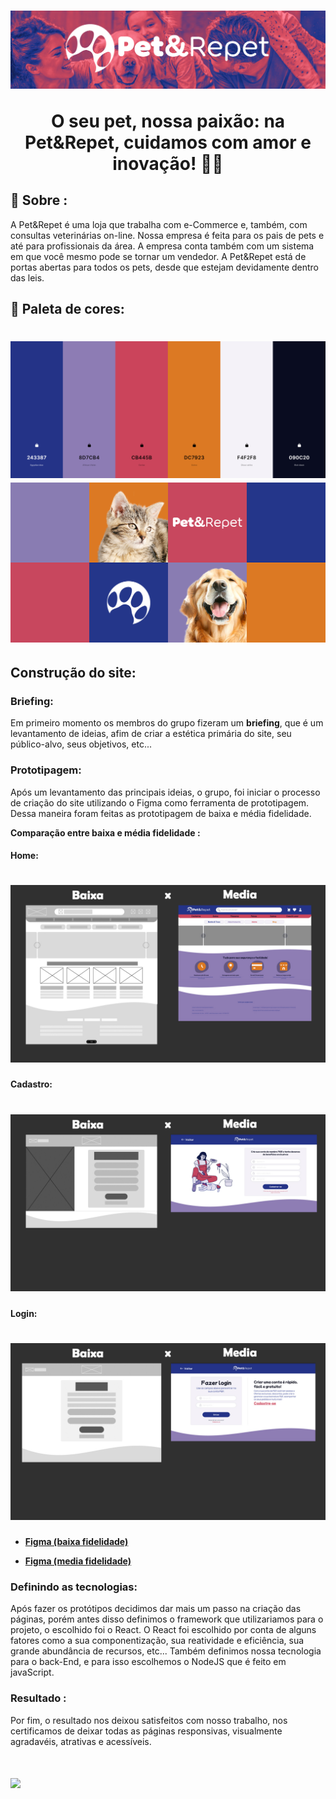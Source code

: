 <h1 align="center">
    <img src="./imageDocumentacao/apresentacao.png">
    <p>O seu pet, nossa paixão: na Pet&Repet, cuidamos com amor e inovação! 🐾🦴</p>
</h1>

## 🧾 Sobre :
A Pet&Repet é uma loja que trabalha com e-Commerce e, também, com consultas veterinárias on-line. Nossa empresa é feita para os pais de pets e até para profissionais da área. A empresa conta também com um sistema em que você mesmo pode se tornar um vendedor. A Pet&Repet está de portas abertas para todos os pets, desde que estejam devidamente dentro das leis.

## 🎨 Paleta de cores:
<h1>
    <img src="./imageDocumentacao/paleta.png">
    </br>
    <img src="./imageDocumentacao/branding1.png">
</h1>

## Construção do site:

### Briefing:
Em primeiro momento os membros do grupo fizeram um **briefing**, que é um levantamento de ideias, afim de criar a estética primária do site, seu público-alvo, seus objetivos, etc...

### Prototipagem:
Após um levantamento das principais ideias, o grupo, foi iniciar o processo de criação do site utilizando o Figma como ferramenta de prototipagem. Dessa maneira foram feitas as prototipagem de baixa e média fidelidade.

**Comparação entre baixa e média fidelidade :**

#### Home:
<h1 align="center">
    <img src="./imageDocumentacao/HomebaixaXMedia.jpg">
</h1>

#### Cadastro:
<h1 align="center">
    <img src="./imageDocumentacao/cadastroBaixaXMedia.jpg">
</h1>

#### Login:
<h1 align="center">
    <img src="./imageDocumentacao/loginBaixaXMedia.jpg">
</h1>

- **[Figma (baixa fidelidade)](https://www.figma.com/file/AIDQ3qp3zuQzFuQNLp8Rce/Untitled?type=design&node-id=0%3A1&mode=design&t=KijMigivXGFy6b1i-1)**

- **[Figma (media fidelidade)](https://www.figma.com/file/9a101RnrORnxLhzz9UTVYY/prototipo-media-fidelidade?type=design&node-id=0%3A1&mode=design&t=gx5TINVGloHioYf7-1)**
  

### Definindo as tecnologias:
Após fazer os protótipos decidimos dar mais um passo na criação das páginas, porém antes disso definimos o framework que utilizariamos para o projeto, o escolhido foi o React. O React foi escolhido por conta de alguns fatores como a sua componentização, sua reatividade e eficiência, sua grande abundância de recursos, etc... Também definimos nossa tecnologia para o back-End, e para isso escolhemos o NodeJS que é feito em javaScript.

### Resultado :
Por fim, o resultado nos deixou satisfeitos com nosso trabalho, nos certificamos de deixar todas as páginas responsivas, visualmente agradavéis, atrativas e acessíveis.

<h1>
    <img src="./imageDocumentacao/teste2.gif">
</h1>






